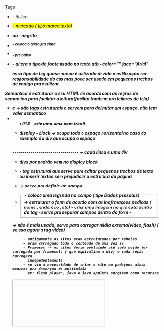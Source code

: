 Tags

- <i> - italico
- <mark> - marcado ( tipo marca texto)
- <b> ou <strong>- negrito
- <sup> - coloca o texto pra cima
- <sub> - pra baixo
- <font> - altera o tipo de fonte usado no texto 
         atb - color=""
               face="Arial"

    essa tipo de tag quase nunca é utilizada devido a estilização ser responsabilidade do css
    mas pode ser usado em pequenos trechos de codigo pra estilizar


Semantica é estruturar o seu HTML de acordo com as regras de semantica para facilitar a leitura(facilita tambem pra leitores de tela)

- <div> e <span> -> são tags estruturais e servem para delimitar um espaço. não tem valor semantico

- <ul>>li*3 - cria uma uma com tres li

- display - block -> ocupa todo o espaço horizontal no caso do exemplo é a div que ocupa o espaço

--------------------------------
--------------------------------- -> cada linha e uma div

- divs por padrão vem no display block

- <span> - tag estrutural que serve para editar pequenos trechos de texto ou inserir textos sem prejudicar a estrutura da pagina

- <label> -> serve pra definir um campo

- <fieldset> -> estruturar o form de acordo com as inofrmaçoes pedidas ( nome , endereco , etc)
   - criar uma imagem no que esta dentro da tag
   - serve pra separar campos dentro do form
   - <legend> - coloca uma legenda no compo ( tipo Dados pessoais)



<embed> -> não é mais usada, serve para carregar midia externa(video, flash) ( se usa agora a tag video)

         - antigamente os sites eram estruturados por tabelas
         - eram carregado todo o conteudo de uma vez so
         - Frameset -> os sites foram evoluindo até cada seção for carregada por framesets ( que equivaliam a div) e cada seção carregava
           indepedentemente
         - se viu a necessidade de criar o site em pedaçoes ainda menores pra inserção de multimidia
           ex: flash player, java e java applets surgiram como recursos

<iframe> -> abre uma janela na pagina com conteudo de outro site. ele literalmente cria uma outra janela com o conteudo do site em uma janela
            No youtube e necessaria usar a opção de incorporar no botão de compartilhar do video

            o iframe incorpora um outro arquivo html no seu, se vc usar o inspecionar vc que o iframe aponta pra o document do outro site
            - Muito utilizada
            - Tem algumas questoes de seguranca ( pesquisar)
            -alguns sites podem recusar a conexão direta por razoes de segurança

-Sobre Cores


  - Os navegadores suportam 140 cores atraves de nomes ( referir ao site do w3scholls, HTML colors)

  - Metodos de escolhas de cores:
     -RGB - metodo de escolha de Red, green , blue. Valores vão de 0-255
     -Hex - rgb so que escrito em headecimal #RRGGBB - os dois primeiros são o  red, depois o green e por ultimo o blue - Vermelho é por exemplo FF00000
     -HSL - sigla pra HUE(matiz)(vai de 0 - 360), Saturation(em porcetagem) e Leghten(iluminação - porcetagem tb). a matiz determina a cor sendo 0 vermelho, 120 verde , 240 azul
     -rgba - mesmo que o rgb so que adicionado o canal alpha(transparencia) - a trasparencia vai de zero a 1 ( 0.1-0.5-1)
     -HSLA - mesmo que HSL, so que adiciona o alpha(transparencia) - referir ao site w3scholl hsl
